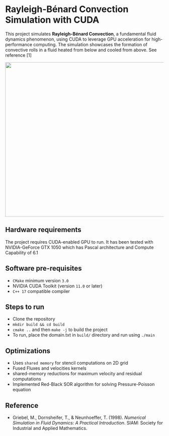 # Rayleigh-Bénard Convection Simulation with CUDA

This project simulates **Rayleigh-Bénard Convection**, a fundamental fluid dynamics phenomenon, using CUDA to leverage GPU acceleration for high-performance computing. The simulation showcases the formation of convective rolls in a fluid heated from below and cooled from above. See reference [1]

<div align="center">
  <img width="800" height="492" src="Rayleigh-benard1.gif">
</div>

## Hardware requirements
The project requires CUDA-enabled GPU to run. It has been tested with NVIDIA-GeForce GTX 1050 which has Pascal architecture and Compute Capability of 6.1

## Software pre-requisites
- ```CMake``` minimum version ```3.0```
- NVIDIA CUDA Toolkit (version ```11.0``` or later)
- ```C++ 17``` compatible compiler

## Steps to run
- Clone the repository
- ```mkdir build && cd build```
- ```cmake ..``` and then ```make -j``` to build the project
- To run, place the domain.txt in ```build/``` directory and run using ```./main```

## Optimizations
- Uses ```shared memory``` for stencil computations on 2D grid
- Fused Fluxes and velocities kernels
- shared-memory reductions for maximum velocity and residual computations
- Implemented Red-Black SOR algorithm for solving Pressure-Poisson equation

## Reference
- Griebel, M., Dornsheifer, T., & Neunhoeffer, T. (1998). *Numerical Simulation in Fluid Dynamics: A Practical Introduction*. SIAM: Society for Industrial and Applied Mathematics.
